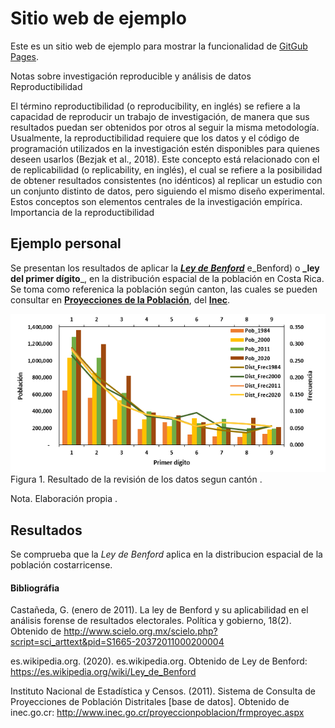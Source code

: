 Sitio web de ejemplo 
====================

Este es un sitio web de ejemplo para mostrar la funcionalidad de [GitGub Pages](https://pages.github.com/).

Notas sobre investigación reproducible y análisis de datos
Reproductibilidad

El término reproductibilidad (o reproducibility, en inglés) se refiere a la capacidad de reproducir un trabajo de investigación, de manera que sus resultados puedan ser obtenidos por otros al seguir la misma metodología. Usualmente, la reproductibilidad requiere que los datos y el código de programación utilizados en la investigación estén disponibles para quienes deseen usarlos (Bezjak et al., 2018). Este concepto está relacionado con el de replicabilidad (o replicability, en inglés), el cual se refiere a la posibilidad de obtener resultados consistentes (no idénticos) al replicar un estudio con un conjunto distinto de datos, pero siguiendo el mismo diseño experimental. Estos conceptos son elementos centrales de la investigación empírica.
Importancia de la reproductibilidad

## Ejemplo personal

Se presentan los resultados de aplicar la [_**Ley de Benford**_](https://es.wikipedia.org/wiki/Ley_de_Benford) e_Benford) o **_ley del primer dígito**_, en la distribución espacial de la población en Costa Rica. Se toma como referenica  la población según canton,  las cuales se pueden consultar en  [**Proyecciones de la Población**](http://services.inec.go.cr/proyeccionpoblacion/frmproyec.aspx), del  [**Inec**](https://www.inec.cr/).


![](Primer_digito.PNG)
Figura 1. Resultado de la revisión de los datos segun cantón .  

Nota. Elaboración propia .


## Resultados
Se comprueba que la _Ley de Benford_ aplica en la distribucion espacial de la población costarricense.


#### Bibliográfia

Castañeda, G. (enero de 2011). La ley de Benford y su aplicabilidad en el análisis forense de resultados electorales. Política y gobierno, 18(2). Obtenido de http://www.scielo.org.mx/scielo.php?script=sci_arttext&pid=S1665-20372011000200004

es.wikipedia.org. (2020). es.wikipedia.org. Obtenido de Ley de Benford: https://es.wikipedia.org/wiki/Ley_de_Benford

Instituto Nacional de Estadística y Censos. (2011). Sistema de Consulta de Proyecciones de Población Distritales [base de datos]. Obtenido de inec.go.cr: http://www.inec.go.cr/proyeccionpoblacion/frmproyec.aspx


